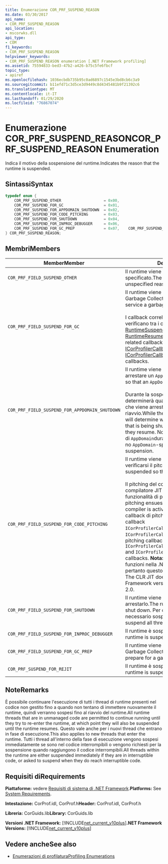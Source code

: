 ```yaml
---
title: Enumerazione COR_PRF_SUSPEND_REASON
ms.date: 03/30/2017
api_name:
- COR_PRF_SUSPEND_REASON
api_location:
- mscorwks.dll
api_type:
- COM
f1_keywords:
- COR_PRF_SUSPEND_REASON
helpviewer_keywords:
- COR_PRF_SUSPEND_REASON enumeration [.NET Framework profiling]
ms.assetid: 75594833-bed3-47b2-a426-b75c5fe6fbcf
topic_type:
- apiref
ms.openlocfilehash: 1036ecbdb735b95c0ad6897c1545e3bd8cb6c3a9
ms.sourcegitcommit: b11efd71c3d5ce3d9449c8d4345481b9f21392c6
ms.translationtype: MT
ms.contentlocale: it-IT
ms.lasthandoff: 01/29/2020
ms.locfileid: "76867074"
---
```

# <a name="cor_prf_suspend_reason-enumeration"></a><span data-ttu-id="02b9d-102">Enumerazione COR_PRF_SUSPEND_REASON</span><span class="sxs-lookup"><span data-stu-id="02b9d-102">COR_PRF_SUSPEND_REASON Enumeration</span></span>
<span data-ttu-id="02b9d-103">Indica il motivo della sospensione del runtime.</span><span class="sxs-lookup"><span data-stu-id="02b9d-103">Indicates the reason that the runtime is suspended.</span></span>  
  
## <a name="syntax"></a><span data-ttu-id="02b9d-104">Sintassi</span><span class="sxs-lookup"><span data-stu-id="02b9d-104">Syntax</span></span>  
  
```cpp  
typedef enum {  
    COR_PRF_SUSPEND_OTHER                   = 0x00,  
    COR_PRF_SUSPEND_FOR_GC                  = 0x01,  
    COR_PRF_SUSPEND_FOR_APPDOMAIN_SHUTDOWN  = 0x02,  
    COR_PRF_SUSPEND_FOR_CODE_PITCHING       = 0x03,  
    COR_PRF_SUSPEND_FOR_SHUTDOWN            = 0x04,  
    COR_PRF_SUSPEND_FOR_INPROC_DEBUGGER     = 0x06,  
    COR_PRF_SUSPEND_FOR_GC_PREP             = 0x07,    COR_PRF_SUSPEND_FOR_REJIT               = 8  
} COR_PRF_SUSPEND_REASON;  
```  
  
## <a name="members"></a><span data-ttu-id="02b9d-105">Membri</span><span class="sxs-lookup"><span data-stu-id="02b9d-105">Members</span></span>  
  
|<span data-ttu-id="02b9d-106">Member</span><span class="sxs-lookup"><span data-stu-id="02b9d-106">Member</span></span>|<span data-ttu-id="02b9d-107">Descrizione</span><span class="sxs-lookup"><span data-stu-id="02b9d-107">Description</span></span>|  
|------------|-----------------|  
|`COR_PRF_FIELD_SUSPEND_OTHER`|<span data-ttu-id="02b9d-108">Il runtime viene sospeso per un motivo non specificato.</span><span class="sxs-lookup"><span data-stu-id="02b9d-108">The runtime is suspended for an unspecified reason.</span></span>|  
|`COR_PRF_FIELD_SUSPEND_FOR_GC`|<span data-ttu-id="02b9d-109">Il runtime viene sospeso per servire una richiesta Garbage Collection.</span><span class="sxs-lookup"><span data-stu-id="02b9d-109">The runtime is suspended to service a garbage collection request.</span></span><br /><br /> <span data-ttu-id="02b9d-110">I callback correlati a Garbage Collection si verificano tra i callback [ICorProfilerCallback:: RuntimeSuspendFinished](icorprofilercallback-runtimesuspendfinished-method.md) e [ICorProfilerCallback:: RuntimeResumeStarted](icorprofilercallback-runtimeresumestarted-method.md) .</span><span class="sxs-lookup"><span data-stu-id="02b9d-110">The garbage collection-related callbacks occur between the [ICorProfilerCallback::RuntimeSuspendFinished](icorprofilercallback-runtimesuspendfinished-method.md) and [ICorProfilerCallback::RuntimeResumeStarted](icorprofilercallback-runtimeresumestarted-method.md) callbacks.</span></span>|  
|`COR_PRF_FIELD_SUSPEND_FOR_APPDOMAIN_SHUTDOWN`|<span data-ttu-id="02b9d-111">Il runtime viene sospeso in modo che sia possibile arrestare un `AppDomain`.</span><span class="sxs-lookup"><span data-stu-id="02b9d-111">The runtime is suspended so that an `AppDomain` can be shut down.</span></span><br /><br /> <span data-ttu-id="02b9d-112">Durante la sospensione del runtime, il runtime determinerà quali thread si trovano nell'`AppDomain` che viene arrestato e li imposta su Interrompi al riavvio.</span><span class="sxs-lookup"><span data-stu-id="02b9d-112">While the runtime is suspended, the runtime will determine which threads are in the `AppDomain` that is being shut down and set them to abort when they resume.</span></span> <span data-ttu-id="02b9d-113">Non sono presenti callback specifici di `AppDomain`durante questa sospensione.</span><span class="sxs-lookup"><span data-stu-id="02b9d-113">There are no `AppDomain`-specific callbacks during this suspension.</span></span>|  
|`COR_PRF_FIELD_SUSPEND_FOR_CODE_PITCHING`|<span data-ttu-id="02b9d-114">Il runtime viene sospeso in modo che possa verificarsi il pitching del codice.</span><span class="sxs-lookup"><span data-stu-id="02b9d-114">The runtime is suspended so that code pitching can occur.</span></span><br /><br /> <span data-ttu-id="02b9d-115">Il pitching del codice si verifica solo quando il compilatore JIT (just-in-Time) è attivo con la funzionalità di pitching del codice abilitata.</span><span class="sxs-lookup"><span data-stu-id="02b9d-115">Code pitching ensues only when the just-in-time (JIT) compiler is active with code pitching enabled.</span></span> <span data-ttu-id="02b9d-116">I callback di pitching del codice si verificano tra i callback `ICorProfilerCallback::RuntimeSuspendFinished` e `ICorProfilerCallback::RuntimeResumeStarted`.</span><span class="sxs-lookup"><span data-stu-id="02b9d-116">Code pitching callbacks occur between the `ICorProfilerCallback::RuntimeSuspendFinished` and `ICorProfilerCallback::RuntimeResumeStarted` callbacks.</span></span> <span data-ttu-id="02b9d-117">**Nota:**  CLR JIT non esegue il pitch delle funzioni nella .NET Framework versione 2,0, pertanto questo valore non viene usato in 2,0.</span><span class="sxs-lookup"><span data-stu-id="02b9d-117">**Note:**  The CLR JIT does not pitch functions in the .NET Framework version 2.0, so this value is not used in 2.0.</span></span>|  
|`COR_PRF_FIELD_SUSPEND_FOR_SHUTDOWN`|<span data-ttu-id="02b9d-118">Il runtime viene sospeso in modo che sia possibile arrestarlo.</span><span class="sxs-lookup"><span data-stu-id="02b9d-118">The runtime is suspended so that it can shut down.</span></span> <span data-ttu-id="02b9d-119">Per completare l'operazione, è necessario sospendere tutti i thread.</span><span class="sxs-lookup"><span data-stu-id="02b9d-119">It must suspend all threads to complete the operation.</span></span>|  
|`COR_PRF_FIELD_SUSPEND_FOR_INPROC_DEBUGGER`|<span data-ttu-id="02b9d-120">Il runtime è sospeso per il debug in-process.</span><span class="sxs-lookup"><span data-stu-id="02b9d-120">The runtime is suspended for in-process debugging.</span></span>|  
|`COR_PRF_FIELD_SUSPEND_FOR_GC_PREP`|<span data-ttu-id="02b9d-121">Il runtime viene sospeso per prepararsi a una Garbage Collection.</span><span class="sxs-lookup"><span data-stu-id="02b9d-121">The runtime is suspended to prepare for a garbage collection.</span></span>|  
|`COR_PRF_SUSPEND_FOR_REJIT`|<span data-ttu-id="02b9d-122">Il runtime è sospeso per la ricompilazione JIT.</span><span class="sxs-lookup"><span data-stu-id="02b9d-122">The runtime is suspended for JIT recompilation.</span></span>|  
  
## <a name="remarks"></a><span data-ttu-id="02b9d-123">Note</span><span class="sxs-lookup"><span data-stu-id="02b9d-123">Remarks</span></span>  
 <span data-ttu-id="02b9d-124">È possibile continuare l'esecuzione di tutti i thread di runtime presenti nel codice non gestito fino a quando non tentano di immettere nuovamente il runtime, quindi verranno sospesi fino al riavvio del runtime.</span><span class="sxs-lookup"><span data-stu-id="02b9d-124">All runtime threads that are in unmanaged code are permitted to continue running until they try to re-enter the runtime, at which point they will also be suspended until the runtime resumes.</span></span> <span data-ttu-id="02b9d-125">Questo vale anche per i nuovi thread che entrano in fase di esecuzione.</span><span class="sxs-lookup"><span data-stu-id="02b9d-125">This also applies to new threads that enter the runtime.</span></span> <span data-ttu-id="02b9d-126">Tutti i thread all'interno della fase di esecuzione vengono sospesi immediatamente se sono nel codice interrompibili o vengono richiesti per la sospensione quando raggiungono il codice interrompibili.</span><span class="sxs-lookup"><span data-stu-id="02b9d-126">All threads within the runtime are either suspended immediately if they are in interruptible code, or asked to suspend when they do reach interruptible code.</span></span>  
  
## <a name="requirements"></a><span data-ttu-id="02b9d-127">Requisiti di</span><span class="sxs-lookup"><span data-stu-id="02b9d-127">Requirements</span></span>  
 <span data-ttu-id="02b9d-128">**Piattaforme:** vedere [Requisiti di sistema di .NET Framework](../../../../docs/framework/get-started/system-requirements.md).</span><span class="sxs-lookup"><span data-stu-id="02b9d-128">**Platforms:** See [System Requirements](../../../../docs/framework/get-started/system-requirements.md).</span></span>  
  
 <span data-ttu-id="02b9d-129">**Intestazione:** CorProf.idl, CorProf.h</span><span class="sxs-lookup"><span data-stu-id="02b9d-129">**Header:** CorProf.idl, CorProf.h</span></span>  
  
 <span data-ttu-id="02b9d-130">**Libreria:** CorGuids.lib</span><span class="sxs-lookup"><span data-stu-id="02b9d-130">**Library:** CorGuids.lib</span></span>  
  
 <span data-ttu-id="02b9d-131">**Versioni .NET Framework:** [!INCLUDE[net_current_v10plus](../../../../includes/net-current-v10plus-md.md)]</span><span class="sxs-lookup"><span data-stu-id="02b9d-131">**.NET Framework Versions:** [!INCLUDE[net_current_v10plus](../../../../includes/net-current-v10plus-md.md)]</span></span>  
  
## <a name="see-also"></a><span data-ttu-id="02b9d-132">Vedere anche</span><span class="sxs-lookup"><span data-stu-id="02b9d-132">See also</span></span>

- [<span data-ttu-id="02b9d-133">Enumerazioni di profilatura</span><span class="sxs-lookup"><span data-stu-id="02b9d-133">Profiling Enumerations</span></span>](profiling-enumerations.md)
